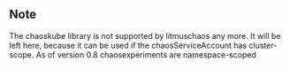 ## Note 

The chaoskube library is not supported by litmuschaos any more. It will be left here, because it can be used if the chaosServiceAccount has cluster-scope. As of version 0.8 chaosexperiments are namespace-scoped
